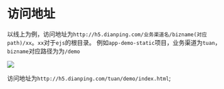 # 访问地址

以线上为例，访问地址为`http://h5.dianping.com/业务渠道名/bizname(对应path)/xx`。`xx`对于`ejs`的根目录。
例如`app-demo-static`项目，业务渠道为`tuan`，`bizname`对应路径为为`/demo`

<img src="/images/6.png"/>

访问地址为`http://h5.dianping.com/tuan/demo/index.html`;